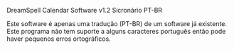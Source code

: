 DreamSpell Calendar Software v1.2
Sicronário PT-BR

Este software é apenas uma tradução (PT-BR) de um software já existente.
Este programa não tem suporte a alguns caracteres português então pode haver pequenos erros ortográficos.
